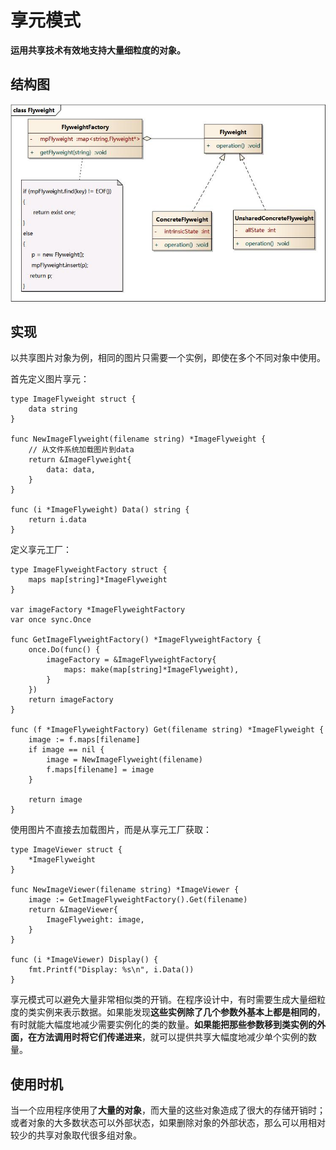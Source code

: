 # 享元模式

**运用共享技术有效地支持大量细粒度的对象。**









## 结构图

![1585476066954](xiang-yuan-mo-shi.assets/1585476066954.png)



## 实现

以共享图片对象为例，相同的图片只需要一个实例，即使在多个不同对象中使用。

首先定义图片享元：

```
type ImageFlyweight struct {
	data string
}

func NewImageFlyweight(filename string) *ImageFlyweight {
	// 从文件系统加载图片到data
	return &ImageFlyweight{
		data: data,
	}
}

func (i *ImageFlyweight) Data() string {
	return i.data
}
```

定义享元工厂：

```
type ImageFlyweightFactory struct {
	maps map[string]*ImageFlyweight
}

var imageFactory *ImageFlyweightFactory
var once sync.Once

func GetImageFlyweightFactory() *ImageFlyweightFactory {
	once.Do(func() {
		imageFactory = &ImageFlyweightFactory{
			maps: make(map[string]*ImageFlyweight),
		}
	})
	return imageFactory
}

func (f *ImageFlyweightFactory) Get(filename string) *ImageFlyweight {
	image := f.maps[filename]
	if image == nil {
		image = NewImageFlyweight(filename)
		f.maps[filename] = image
	}

	return image
}
```

使用图片不直接去加载图片，而是从享元工厂获取：

```
type ImageViewer struct {
	*ImageFlyweight
}

func NewImageViewer(filename string) *ImageViewer {
	image := GetImageFlyweightFactory().Get(filename)
	return &ImageViewer{
		ImageFlyweight: image,
	}
}

func (i *ImageViewer) Display() {
	fmt.Printf("Display: %s\n", i.Data())
}
```

享元模式可以避免大量非常相似类的开销。在程序设计中，有时需要生成大量细粒度的类实例来表示数据。如果能发现**这些实例除了几个参数外基本上都是相同的**，有时就能大幅度地减少需要实例化的类的数量。**如果能把那些参数移到类实例的外面，在方法调用时将它们传递进来**，就可以提供共享大幅度地减少单个实例的数量。



## 使用时机

当一个应用程序使用了**大量的对象**，而大量的这些对象造成了很大的存储开销时；或者对象的大多数状态可以外部状态，如果删除对象的外部状态，那么可以用相对较少的共享对象取代很多组对象。